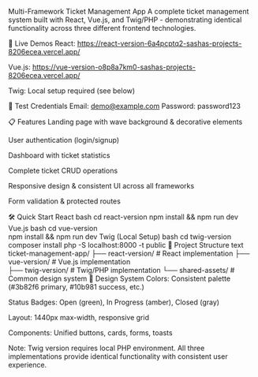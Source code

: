 Multi-Framework Ticket Management App
A complete ticket management system built with React, Vue.js, and Twig/PHP - demonstrating identical functionality across three different frontend technologies.

🚀 Live Demos
React: https://react-version-6a4pcptq2-sashas-projects-8206ecea.vercel.app/

Vue.js: https://vue-version-o8p8a7km0-sashas-projects-8206ecea.vercel.app/

Twig: Local setup required (see below)

🔐 Test Credentials
Email: demo@example.com
Password: password123

📋 Features
Landing page with wave background & decorative elements

User authentication (login/signup)

Dashboard with ticket statistics

Complete ticket CRUD operations

Responsive design & consistent UI across all frameworks

Form validation & protected routes

🛠️ Quick Start
React
bash
cd react-version
npm install && npm run dev
Vue.js
bash
cd vue-version  
npm install && npm run dev
Twig (Local Setup)
bash
cd twig-version
composer install
php -S localhost:8000 -t public
🎯 Project Structure
text
ticket-management-app/
├── react-version/     # React implementation
├── vue-version/       # Vue.js implementation  
├── twig-version/      # Twig/PHP implementation
└── shared-assets/     # Common design system
🎨 Design System
Colors: Consistent palette (#3b82f6 primary, #10b981 success, etc.)

Status Badges: Open (green), In Progress (amber), Closed (gray)

Layout: 1440px max-width, responsive grid

Components: Unified buttons, cards, forms, toasts

Note: Twig version requires local PHP environment. All three implementations provide identical functionality with consistent user experience.